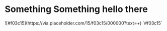 <h1> Something Something hello there </h1>
![#f03c15](https://via.placeholder.com/15/f03c15/000000?text=+) `#f03c15`
